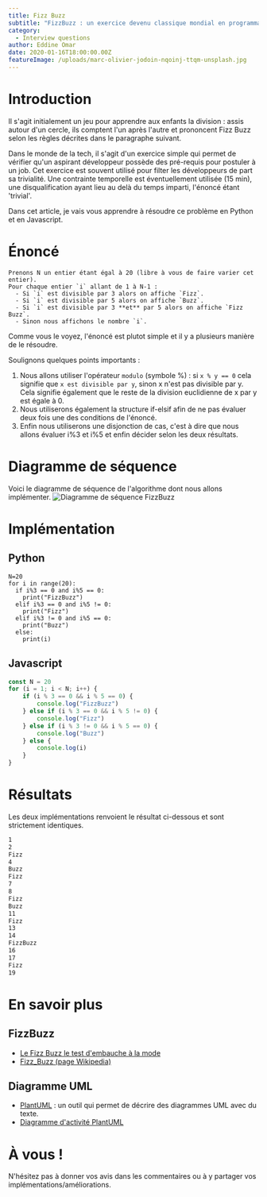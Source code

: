 ```yaml
---
title: Fizz Buzz
subtitle: "FizzBuzz : un exercice devenu classique mondial en programmation"
category:
  - Interview questions
author: Eddine Omar
date: 2020-01-16T18:00:00.00Z
featureImage: /uploads/marc-olivier-jodoin-nqoinj-ttqm-unsplash.jpg
---
```

# Introduction
Il s'agit initialement un jeu pour apprendre aux enfants la division : assis autour d'un cercle, ils comptent l'un après l'autre et prononcent Fizz Buzz selon les règles décrites dans le paragraphe suivant.

Dans le monde de la tech, il s'agit d'un exercice simple qui permet de vérifier qu'un aspirant développeur possède des pré-requis pour postuler à un job. Cet exercice est souvent utilisé pour filter les développeurs de part sa trivialité. Une contrainte temporelle est éventuellement utilisée (15 min), une disqualification ayant lieu au delà du temps imparti, l'énoncé étant 'trivial'.

Dans cet article, je vais vous apprendre à résoudre ce problème en Python et en Javascript.

# Énoncé

```
Prenons N un entier étant égal à 20 (libre à vous de faire varier cet entier).
Pour chaque entier `i` allant de 1 à N-1 :
  - Si `i` est divisible par 3 alors on affiche `Fizz`.
  - Si `i` est divisible par 5 alors on affiche `Buzz`.
  - Si `i` est divisible par 3 **et** par 5 alors on affiche `Fizz Buzz`.
  - Sinon nous affichons le nombre `i`.
```

Comme vous le voyez, l'énoncé est plutot simple et il y a plusieurs manière de le résoudre.

Soulignons quelques points importants :
 1) Nous allons utiliser l'opérateur `modulo` (symbole %) : si `x % y == 0` cela signifie que `x est divisible par y`, sinon x n'est pas divisible par y. Cela signifie également que le reste de la division euclidienne de x par y est égale à 0.
  2) Nous utiliserons également la structure if-elsif afin de ne pas évaluer deux fois une des conditions de l'énoncé.
  3) Enfin nous utiliserons une disjonction de cas, c'est à dire que nous allons évaluer i%3 et i%5 et enfin décider selon les deux résultats.

# Diagramme de séquence
Voici le diagramme de séquence de l'algorithme dont nous allons implémenter.
![Diagramme de séquence FizzBuzz](/uploads/FizzBuzz.png  "Title")
# Implémentation
## Python
```code
N=20
for i in range(20):
  if i%3 == 0 and i%5 == 0:
    print("FizzBuzz")
  elif i%3 == 0 and i%5 != 0:
    print("Fizz")
  elif i%3 != 0 and i%5 == 0:
    print("Buzz")
  else:
    print(i)
```
## Javascript
```js
const N = 20
for (i = 1; i < N; i++) {
    if (i % 3 == 0 && i % 5 == 0) {
        console.log("FizzBuzz")
    } else if (i % 3 == 0 && i % 5 != 0) {
        console.log("Fizz")
    } else if (i % 3 != 0 && i % 5 == 0) {
        console.log("Buzz")
    } else {
        console.log(i)
    }
}
```
# Résultats
Les deux implémentations renvoient le résultat ci-dessous et sont strictement identiques.

```sh
1
2
Fizz
4
Buzz
Fizz
7
8
Fizz
Buzz
11
Fizz
13
14
FizzBuzz
16
17
Fizz
19
```


# En savoir plus
## FizzBuzz
* [Le Fizz Buzz le test d'embauche à la mode](https://nouvelle-techno.fr/actualites/le-fizz-buzz-le-test-dembauche-a-la-mode)
* [Fizz_Buzz (page Wikipedia)](https://www.wikiwand.com/en/Fizz_buzz)

## Diagramme UML
* [PlantUML](https://plantuml.com/) : un outil qui permet de décrire des diagrammes UML avec du texte.
* [Diagramme d'activité PlantUML](https://plantuml.com/activity-diagram-beta)

# À vous !

N'hésitez pas à donner vos avis dans les commentaires ou à y partager vos implémentations/améliorations.
